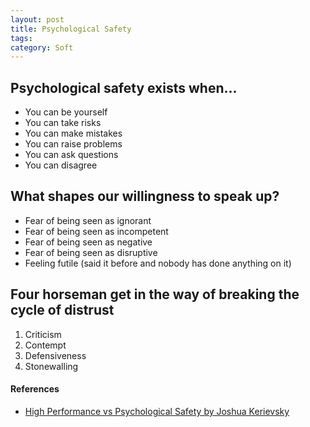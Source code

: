 ```yaml
---
layout: post
title: Psychological Safety
tags: 
category: Soft
---
```


## Psychological safety exists when...

* You can be yourself  
* You can take risks  
* You can make mistakes  
* You can raise problems  
* You can ask questions  
* You can disagree  

## What shapes our willingness to speak up?

* Fear of being seen as ignorant  
* Fear of being seen as incompetent  
* Fear of being seen as negative  
* Fear of being seen as disruptive  
* Feeling futile (said it before and nobody has done anything on it)  

## Four horseman get in the way of breaking the cycle of distrust

1. Criticism   
2. Contempt   
3. Defensiveness  
4. Stonewalling  

#### References

* [High Performance vs Psychological Safety by Joshua Kerievsky](https://vimeo.com/242220757)  
